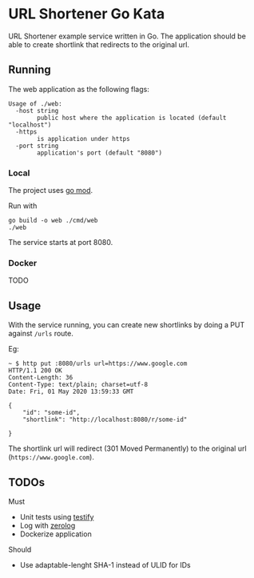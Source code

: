 # URL Shortener Go Kata

URL Shortener example service written in Go.
The application should be able to create shortlink that redirects to the original url.

##  Running

The web application as the following flags:
```
Usage of ./web:
  -host string
    	public host where the application is located (default "localhost")
  -https
    	is application under https
  -port string
    	application's port (default "8080")
```

### Local

The project uses [go mod](https://blog.golang.org/using-go-modules).

Run with
```
go build -o web ./cmd/web
./web
```
The service starts at port 8080.


### Docker

TODO

## Usage

With the service running, you can create new shortlinks by doing a PUT against `/urls` route.

Eg:
```
~ $ http put :8080/urls url=https://www.google.com
HTTP/1.1 200 OK
Content-Length: 36
Content-Type: text/plain; charset=utf-8
Date: Fri, 01 May 2020 13:59:33 GMT

{
    "id": "some-id",
	"shortlink": "http://localhost:8080/r/some-id"

}
```

The shortlink url will redirect (301 Moved Permanently) to the original url (`https://www.google.com`).


## TODOs

Must
* Unit tests using [testify](https://github.com/stretchr/testify)
* Log with [zerolog](https://github.com/rs/zerolog)
* Dockerize application

Should
* Use adaptable-lenght SHA-1 instead of ULID for IDs

